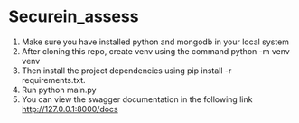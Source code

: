 # Securein_assess

1. Make sure you have installed python and mongodb in your local system
2. After cloning this repo, create venv using the command python -m venv venv
3. Then install the project dependencies using pip install -r requirements.txt.
4. Run python main.py
5. You can view the swagger documentation in the following link http://127.0.0.1:8000/docs
   

